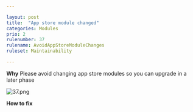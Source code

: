 ```yaml
---

layout: post
title:  "App store module changed"
categories: Modules
prio: 2
rulenumber: 37
rulename: AvoidAppStoreModuleChanges
ruleset: Maintainability

---
```


**Why**
Please avoid changing app store modules so you can upgrade in a later phase

![37.png](https://github.com/Omnext/omnext.github.io/blob/master/assets/37.png)

**How to fix**
